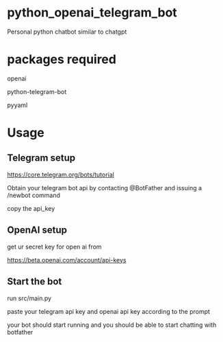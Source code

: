 # python_openai_telegram_bot
Personal python chatbot similar to chatgpt

# packages required
openai

python-telegram-bot

pyyaml

# Usage
## Telegram setup
https://core.telegram.org/bots/tutorial

Obtain your telegram bot api by contacting @BotFather and issuing a /newbot command

copy the api_key

## OpenAI setup
get ur secret key for open ai from

https://beta.openai.com/account/api-keys

## Start the bot
run src/main.py

paste your telegram api key and openai api key according to the prompt

your bot should start running and you should be able to start chatting with botfather
